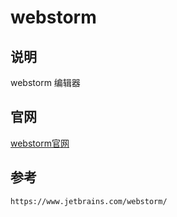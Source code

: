 # webstorm

## 说明

webstorm 编辑器


## 官网

[webstorm官网](https://www.jetbrains.com/webstorm/)

## 参考

```
https://www.jetbrains.com/webstorm/
```
